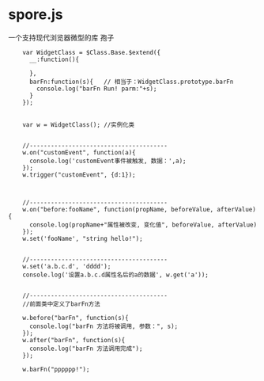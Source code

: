 spore.js
========

一个支持现代浏览器微型的库 孢子

        var WidgetClass = $Class.Base.$extend({
          __:function(){

          },
          barFn:function(s){   // 相当于：WidgetClass.prototype.barFn
            console.log("barFn Run! parm:"+s);
          }
        });


        var w = WidgetClass(); //实例化类


        //---------------------------------------
        w.on("customEvent", function(a){
          console.log('customEvent事件被触发, 数据：',a);
        });
        w.trigger("customEvent", {d:1});



        //---------------------------------------
        w.on("before:fooName", function(propName, beforeValue, afterValue){
          console.log(propName+"属性被改变, 变化值", beforeValue, afterValue)
        });
        w.set('fooName', "string hello!");


        //---------------------------------------
        w.set('a.b.c.d', 'dddd');
        console.log('设置a.b.c.d属性名后的a的数据', w.get('a'));


        //---------------------------------------
        //前面类中定义了barFn方法

        w.before("barFn", function(s){
          console.log("barFn 方法将被调用, 参数：", s);
        });
        w.after("barFn", function(s){
          console.log("barFn 方法调用完成");
        });

        w.barFn("pppppp!");


